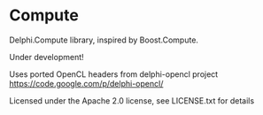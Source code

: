 Compute
=======

Delphi.Compute library, inspired by Boost.Compute.

Under development!

Uses ported OpenCL headers from delphi-opencl project
https://code.google.com/p/delphi-opencl/

Licensed under the Apache 2.0 license, see LICENSE.txt for details
